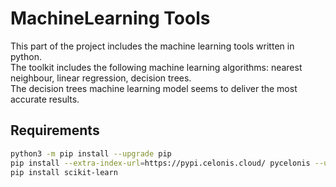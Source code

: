 # MachineLearning Tools
This part of the project includes the machine learning tools written in python.\
The toolkit includes the following machine learning algorithms: nearest neighbour, linear regression, decision trees.\
The decision trees machine learning model seems to deliver the most accurate results.

## Requirements
```sh
python3 -m pip install --upgrade pip
pip install --extra-index-url=https://pypi.celonis.cloud/ pycelonis --upgrade
pip install scikit-learn
```
